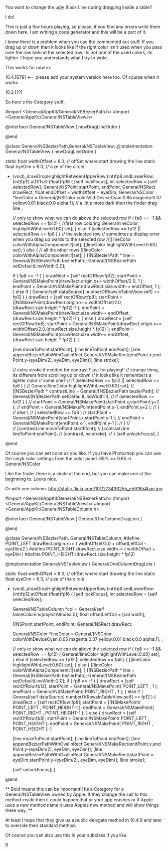 You want to change the ugly Black Line during dragging inside a table?

I do!

This is just a few hours playing, so please, if you find any errors write them down here.
I am writing a code generator and this will be a part of it.

I know there is a problem when you use the commented out stuff. If you drag up or down then it looks like if the right color isn't used when you pass over the row behind the selected row.
Its not one of the used colors, its lighter.
I hope you understands what I try to write.

This works for now in:

10.4.[678] <-= please add your system version here too. Of course when it works

10.3.[??]

So here's the Category stuff.

    
#import <General/AppKit/General/NSBezierPath.h>
#import <General/AppKit/General/NSTableView.h>


@interface General/NSTableView ( newDragLineOrder )

@end


@class General/NSBezierPath,General/NSTableView;
@implementation General/NSTableView ( newDragLineOrder )

static float widthOffset = 8.0; // offSet where start drawing the line
static float eyeDim = 6.0;	   // size of the circle

- (void)_drawDropHighlightBetweenUpperRow:(int)fp8 
							  andLowerRow:(int)fp12 atOffset:(float)fp16
{ 
	[self lockFocus];
	int selectedRow = [self selectedRow];
	General/NSPoint startPoint, endPoint;
	General/NSRect drawRect;
	float endOffset = widthOffset + eyeDim;
	General/NSColor *lineColor = General/[NSColor colorWithDeviceCyan:0.65 magenta:0.37 yellow:0.01 black:0.0 alpha:1]; // a little more dark then the finder drag line
	;
	
	// only to show what we can do above the selected row
	if ( fp8 == -1 && selectedRow == fp12) {
		//first row coloring
		General/lineColor highlightWithLevel:0.60] set];
	}
	else if (selectedRow == fp12 || selectedRow == fp8 ) {
              // the selected row
		// sometimes a display error when you drag up wards to the selected row
		//[[lineColor colorWithAlphaComponent:1]set];
		[[lineColor highlightWithLevel:0.60] set];
	}
	else {
		// all the other rows
		[[lineColor colorWithAlphaComponent:1]set];
	}
	[[NSBezierPath * line = General/[NSBezierPath bezierPath];
	General/[NSBezierPath setDefaultLineWidth:2.0];
	
	if ( fp8 == -1 ) {
		drawRect = [self rectOfRow:fp12];
		startPoint = General/NSMakePoint(drawRect.origin.x+= widthOffset/2.0, 1 );
		endPoint = General/NSMakePoint(drawRect.size.width-= endOffset, 1 );
	} 
	else if ( General/self dataSource] numberOfRowsInTableView:self] == fp12 ) {
		drawRect = [self rectOfRow:fp8];
		startPoint = [[NSMakePoint(drawRect.origin.x+= widthOffset/2.0,(drawRect.size.height * fp12)-1 );
		endPoint = General/NSMakePoint(drawRect.size.width-= endOffset,(drawRect.size.height * fp12)-1 );
	}
	else {
		drawRect = [self rectOfRow:fp8];
		startPoint = General/NSMakePoint(drawRect.origin.x+= widthOffset/2.0,(drawRect.size.height * fp12) );
		endPoint = General/NSMakePoint(drawRect.size.width-= endOffset,(drawRect.size.height * fp12) );
	}
	
	[line moveToPoint:startPoint];
	[line lineToPoint:endPoint];
	[line appendBezierPathWithOvalInRect:General/NSMakeRect(endPoint.x,endPoint.y-(eyeDim/2), eyeDim, eyeDim)];
	[line stroke];


	// extra stroke if needed  for contrast !!just for playing!!
	// strange thing, its different from scrolling up or down
	// it looks like it remembers a lighter color
	// some one?
//	if (selectedRow == fp12 || selectedRow == fp8  ) {
//		General/lineColor highlightWithLevel:0.60] set];
//		[[NSBezierPath * contrastLine = General/[NSBezierPath bezierPath];
//		General/[NSBezierPath setDefaultLineWidth:1];
//		if (selectedRow == fp12 ) {
//			startPoint = General/NSMakePoint(startPoint.x,startPoint.y+2 );
//			endPoint = General/NSMakePoint(endPoint.x-1, endPoint.y+2  );
//		}
//		else {  // ( selectedRow == fp8  ) 
//			startPoint = General/NSMakePoint(startPoint.x,startPoint.y-1 );
//			endPoint = General/NSMakePoint(endPoint.x-1, endPoint.y-1 );
//		}
//		
//		[contrastLine moveToPoint:startPoint];
//		[contrastLine lineToPoint:endPoint];
//		[contrastLine stroke];
//	}
	[self unlockFocus];
}

@end


Of course you can set color as you like.
If you have Photoshop you can use the cmyk color settings from the color panel. 65% == 0.65 in General/NSColor

Like the finder there is a circle at the end, but you can make one at the beginning to. Looks nice. 

Or with one column.
http://static.flickr.com/101/273430255_eb918b4bae.jpg

    
#import <General/AppKit/General/NSBezierPath.h>
#import <General/AppKit/General/NSTableView.h>
#import <General/AppKit/General/NSTableColumn.h>

@interface General/NSTableView ( General/OneColumnDragLine )

@end

@class General/NSBezierPath, General/NSTableColumn;
#define POINT_LEFT drawRect.origin.x+= ( widthOffset/2.0 + offsetLeftCol - eyeDim/2 )
#define POINT_RIGHT drawRect.size.width-= ( widthOffset + eyeDim )
#define POINT_HEIGHT (drawRect.size.height * fp12)

@implementation General/NSTableView ( General/OneColumnDragLine )

static float widthOffset = 8.0; // offSet where start drawing the line
static float eyeDim = 6.0;		// size of the circle


- (void)_drawDropHighlightBetweenUpperRow:(int)fp8 
			andLowerRow:(int)fp12 atOffset:(float)fp16
{ 
	[self lockFocus];
	int selectedRow = [self selectedRow];

	General/NSTableColumn *col =   General/self tableColumns]objectAtIndex:0];
	float offsetLeftCol = [col width];

	[[NSPoint startPoint, endPoint;
	General/NSRect drawRect;

	General/NSColor *lineColor = General/[NSColor colorWithDeviceCyan:0.65 magenta:0.37 yellow:0.01 black:0.0 alpha:1];
	;
	
	// only to show what we can do above the selected row
	if ( fp8 == -1 && selectedRow == fp12) {
		General/lineColor highlightWithLevel:0.60] set];
	}
	else if (selectedRow == fp12 || selectedRow == fp8 ) {
		[[lineColor highlightWithLevel:0.60] set];
	}
	else {
		[[lineColor colorWithAlphaComponent:1]set];
	}
	[[NSBezierPath * line = General/[NSBezierPath bezierPath];
	General/[NSBezierPath setDefaultLineWidth:2.0];
	if ( fp8 == -1 ) {
		drawRect = [self rectOfRow:fp12];
		startPoint = General/NSMakePoint( POINT_LEFT , 1 );
		endPoint = General/NSMakePoint( POINT_RIGHT , 1 );
	} 
	else if ( General/self dataSource] numberOfRowsInTableView:self] == fp12 ) {
		drawRect = [self rectOfRow:fp8];
		startPoint = [[NSMakePoint( POINT_LEFT , POINT_HEIGHT-1 );
		endPoint = General/NSMakePoint( POINT_RIGHT , POINT_HEIGHT-1 );
	}
	else {
		drawRect = [self rectOfRow:fp8];
		startPoint = General/NSMakePoint( POINT_LEFT , POINT_HEIGHT );
		endPoint = General/NSMakePoint( POINT_RIGHT , POINT_HEIGHT );
	}
	
	[line moveToPoint:startPoint];
	[line lineToPoint:endPoint];
	[line appendBezierPathWithOvalInRect:General/NSMakeRect(endPoint.x,endPoint.y-(eyeDim/2), eyeDim, eyeDim)];
	[line appendBezierPathWithOvalInRect:General/NSMakeRect(startPoint.x-eyeDim,startPoint.y-(eyeDim/2), eyeDim, eyeDim)];
	[line stroke];

	[self unlockFocus];
}

@end



** Bold means this can be important!! Its a Category for a General/NSTableView owned by Apple. If they change the call to this method inside then it could happen that or your app crashes or if Apple uses a new method name it uses Apples new method and will show things there way.
**

At least I hope that they give us a public delegate method in 10.4.9 and later to override their standard method.

Of course you can also use this in your subclass if you like.

R